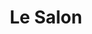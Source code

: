 ---
title: Le Salon
layout: default

eleventyNavigation:
  key: salon
  title: Le Salon
  order: 1

---